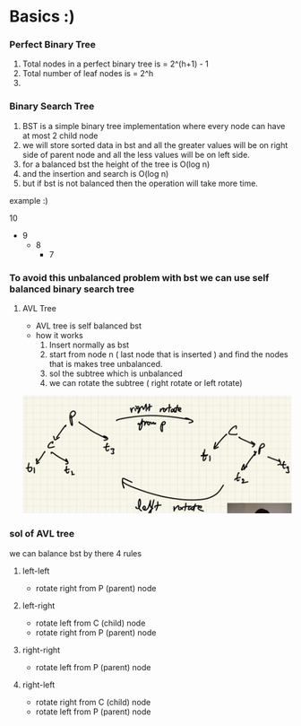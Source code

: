 # Basics :)

### Perfect Binary Tree
1. Total nodes in a perfect binary tree is = 2^(h+1) - 1
2. Total number of leaf nodes is = 2^h
3. 
   

### Binary Search Tree
1. BST is a simple binary tree implementation where every node can have at most 2 child node
2. we will store sorted data in bst and all the greater values will be on right side of parent node 
   and all the less values will be on left side.
3. for a balanced bst the height of the tree is O(log n)
4. and the insertion and search is O(log n)
5. but if bst is not balanced then the operation will take more time.

example :)  

10
  - 9
     - 8
       - 7
  

### To avoid this unbalanced problem with bst we can use self balanced binary search tree
1. AVL Tree
   - AVL tree is self balanced bst 
   - how it works
      1. Insert normally as bst
      2. start from node n ( last node that is inserted ) and find the nodes that is makes tree unbalanced.
      3. sol the subtree which is unbalanced
      4. we can rotate the subtree ( right rotate or left rotate)

   ![alt text](image.png)

### sol of AVL tree
  we can balance bst by there 4 rules
  1. left-left 
      - rotate right from P (parent) node
  
  2. left-right
      - rotate left from C (child) node
      - rotate right from P (parent) node

  3. right-right 
      - rotate left from P (parent) node

  4. right-left
      - rotate right from C (child) node
      - rotate left from P (parent) node

